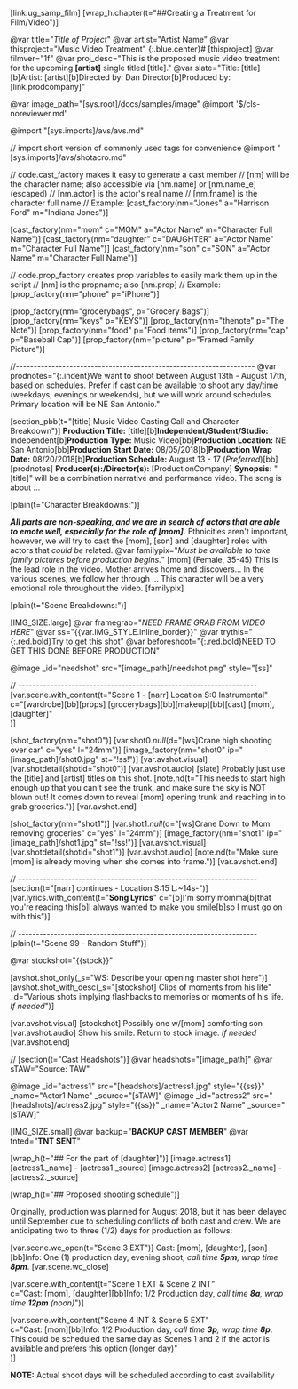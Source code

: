 [link.ug_samp_film]
[wrap_h.chapter(t="##Creating a Treatment for Film/Video")]

@var title="*Title of Project*"
@var artist="Artist Name"
@var thisproject="Music Video Treatment"
{:.blue.center}# [thisproject]
@var filmver="1f"
@var proj_desc="This is the proposed music video treatment for the upcoming **[artist]** single titled [title]."
@var slate="Title: [title][b]Artist: [artist][b]Directed by: Dan Director[b]Produced by: [link.prodcompany]"

@var image_path="[sys.root]/docs/samples/image"
@import '$/cls-noreviewer.md'

@import "[sys.imports]/avs/avs.md"

// import short version of commonly used tags for convenience
@import "[sys.imports]/avs/shotacro.md"

// code.cast_factory makes it easy to generate a cast member
// [nm] will be the character name; also accessible via [nm.name] or [nm.name_e] (escaped)
// [nm.actor] is the actor's real name
// [nm.fname] is the character full name
// Example: [cast_factory(nm="Jones" a="Harrison Ford" m="Indiana Jones")]

[cast_factory(nm="mom" c="MOM" a="Actor Name" m="Character Full Name")]
[cast_factory(nm="daughter" c="DAUGHTER" a="Actor Name" m="Character Full Name")]
[cast_factory(nm="son" c="SON" a="Actor Name" m="Character Full Name")]

// code.prop_factory creates prop variables to easily mark them up in the script
// [nm] is the propname; also [nm.prop]
// Example: [prop_factory(nm="phone" p="iPhone")]

[prop_factory(nm="grocerybags", p="Grocery Bags")]
[prop_factory(nm="keys" p="KEYS")]
[prop_factory(nm="thenote" p="The Note")]
[prop_factory(nm="food" p="Food items")]
[prop_factory(nm="cap" p="Baseball Cap")]
[prop_factory(nm="picture" p="Framed Family Picture")]

//-------------------------------------------------------------------
@var prodnotes="{:.indent}We want to shoot between August 13th - August 17th, based on schedules. Prefer if cast can be available to shoot any day/time (weekdays, evenings or weekends), but we will work around schedules. Primary location will be NE San Antonio."

[section_pbb(t="[title] Music Video Casting Call and Character Breakdown")]
**Production Title:** [title][b]**Independent/Student/Studio:** Independent[b]**Production Type:** Music Video[bb]**Production Location:** NE San Antonio[bb]**Production Start Date:** 08/05/2018[b]**Production Wrap Date:** 08/20/2018[b]**Production Schedule:** August 13 - 17 &lpar;*Preferred*&rpar;[bb][prodnotes]
**Producer&lpar;s&rpar;:/Director&lpar;s&rpar;:** [ProductionCompany]
**Synopsis:** "[title]" will be a combination narrative and performance video. The song is about ...

[plain(t="Character Breakdowns:")]

***All parts are non-speaking, and we are in search of actors that are able to emote well, especially for the role of [mom].***
Ethnicities aren't important, however, we will try to cast the [mom], [son] and [daughter] roles with actors that *could be* related.
@var familypix="*Must be available to take family pictures before production begins.*"
[mom] (Female, 35-45) This is the lead role in the video. Mother arrives home and discovers... In the various scenes, we follow her through ... This character will be a very emotional role throughout the video. [familypix]

[plain(t="Scene Breakdowns:")]

[IMG_SIZE.large]
@var framegrab="*NEED FRAME GRAB FROM VIDEO HERE*"
@var ss="{{var.IMG_STYLE.inline_border}}"
@var trythis="{:.red.bold}Try to get this shot"
@var beforeshoot="{:.red.bold}NEED TO GET THIS DONE BEFORE PRODUCTION"

@image _id="needshot" src="[image_path]/needshot.png" style="[ss]"

// -------------------------------------------------------------------
[var.scene.with_content(t="Scene 1 - [narr] Location S:0 Instrumental"   \
       c="[wardrobe][bb][props] [grocerybags][bb][makeup][bb][cast] [mom], [daughter]" \
)]

[shot_factory(nm="shot0")]
[var.shot0._null_(d="[ws]Crane high shooting over car" c="yes" l="24mm")]
[image_factory(nm="shot0" ip="[image_path]/shot0.jpg" st="!ss!")]
[var.avshot.visual]
[var.shotdetail(shotid="shot0")]
[var.avshot.audio]
[slate]
Probably just use the [title] and [artist] titles on this shot.
[note.nd(t="This needs to start high enough up that you can't see the trunk, and make sure the sky is NOT blown out! It comes down to reveal [mom] opening trunk and reaching in to grab groceries.")]
[var.avshot.end]

[shot_factory(nm="shot1")]
[var.shot1._null_(d="[ws]Crane Down to Mom removing groceries" c="yes" l="24mm")]
[image_factory(nm="shot1" ip="[image_path]/shot1.jpg" st="!ss!")]
[var.avshot.visual]
[var.shotdetail(shotid="shot1")]
[var.avshot.audio]
[note.nd(t="Make sure [mom] is already moving when she comes into frame.")]
[var.avshot.end]

// -------------------------------------------------------------------
[section(t="[narr] continues - Location S:15 L:~14s-")]
[var.lyrics.with_content(t="**Song Lyrics**" c="[b]I'm sorry momma[b]that you're reading this[b]I always wanted to make you smile[b]so I must go on with this")]

// -------------------------------------------------------------------
[plain(t="Scene 99 - Random Stuff")]

@var stockshot="{{stock}}"

[avshot.shot_only(_s="WS: Describe your opening master shot here")]
[avshot.shot_with_desc(_s="[stockshot] Clips of moments from his life" _d="Various shots implying flashbacks to memories or moments of his life. *If needed*")]

[var.avshot.visual]
[stockshot] Possibly one w/[mom] comforting son
[var.avshot.audio]
Show his smile. Return to stock image. *If needed*
[var.avshot.end]

//
[section(t="Cast Headshots")]
@var headshots="[image_path]"
@var sTAW="Source: TAW"

@image _id="actress1" src="[headshots]/actress1.jpg" style="{{ss}}" _name="Actor1 Name" _source="[sTAW]"
@image _id="actress2" src="[headshots]/actress2.jpg" style="{{ss}}" _name="Actor2 Name" _source="[sTAW]"


[IMG_SIZE.small]
@var backup="**BACKUP CAST MEMBER**"
@var tnted="**TNT SENT**"

[wrap_h(t="## For the part of [daughter]")]
[image.actress1] [actress1._name] - [actress1._source]
[image.actress2] [actress2._name] - [actress2._source]

[wrap_h(t="## Proposed shooting schedule")]

Originally, production was planned for August 2018, but it has been delayed until September due to scheduling conflicts of both cast and crew. We are anticipating two to three (1/2) days for production as follows:

[var.scene.wc_open(t="Scene 3 EXT")]
    Cast: [mom], [daughter], [son][bb]Info: One (1) production day, evening shoot, *call time **5pm**, wrap time **8pm***.
[var.scene.wc_close]

[var.scene.with_content(t="Scene 1 EXT & Scene 2 INT" \
    c="Cast: [mom], [daughter][bb]Info: 1/2 Production day, *call time **8a**, wrap time **12pm** (noon)*")]

[var.scene.with_content("Scene 4 INT & Scene 5 EXT" \
    c="Cast: [mom][bb]Info: 1/2 Production day, *call time **3p**, wrap time **8p***. This could be scheduled the same day as Scenes 1 and 2 if the actor is available and prefers this option (longer day)" \
)]

**NOTE:** Actual shoot days will be scheduled according to cast availability

